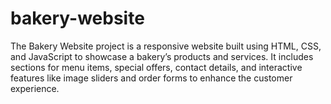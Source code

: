 # bakery-website
The Bakery Website project is a responsive website built using HTML, CSS, and JavaScript to showcase a bakery’s products and services. It includes sections for menu items, special offers, contact details, and interactive features like image sliders and order forms to enhance the customer experience.
